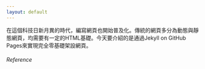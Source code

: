 ```yaml
---
layout: default
---
```

在這個科技日新月異的時代，編寫網頁也開始普及化。傳統的網頁多分為動態與靜態網頁，均需要有一定的HTML基礎。今天要介紹的是通過Jekyll on GitHub Pages來實現完全零基礎架設網頁。
###### Reference
